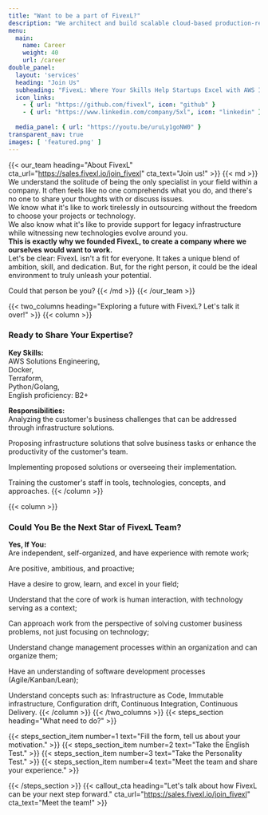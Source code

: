 ```yaml
---
title: "Want to be a part of FivexL?"
description: "We architect and build scalable cloud-based production-ready application delivery platforms for startups so they can launch fast."
menu:
  main:
    name: Career
    weight: 40
    url: /career
double_panel:
  layout: 'services'
  heading: "Join Us"
  subheading: "FivexL: Where Your Skills Help Startups Excel with AWS Infrastructure"
  icon_links:
    - { url: "https://github.com/fivexl", icon: "github" }
    - { url: "https://www.linkedin.com/company/5xl", icon: "linkedin" }
  
  media_panel: { url: "https://youtu.be/uruLy1goNW0" }
transparent_nav: true
images: [ 'featured.png' ]
---
```

{{< our_team heading="About FivexL" cta_url="https://sales.fivexl.io/join_fivexl" cta_text="Join us!" >}}
{{< md >}}
We understand the solitude of being the only specialist in your field within a company. It often feels like no one comprehends what you do, and there's no one to share your thoughts with or discuss issues.  
We know what it's like to work tirelessly in outsourcing without the freedom to choose your projects or technology.  
We also know what it's like to provide support for legacy infrastructure while witnessing new technologies evolve around you.  
**This is exactly why we founded FivexL, to create a company where we ourselves would want to work.**  
Let's be clear: FivexL isn't a fit for everyone. It takes a unique blend of ambition, skill, and dedication. But, for the right person, it could be the ideal environment to truly unleash your potential.    

Could that person be you?
{{< /md >}}
{{< /our_team >}}

{{< two_columns heading="Exploring a future with FivexL? Let's talk it over!" >}}
{{< column >}}
### Ready to Share Your Expertise?  
**Key Skills:**  
AWS Solutions Engineering,  
Docker,  
Terraform,  
Python/Golang,  
English proficiency: B2+  
  
**Responsibilities:**  
Analyzing the customer's business challenges that can be addressed through infrastructure solutions.  
  
Proposing infrastructure solutions that solve business tasks or enhance the productivity of the customer's team.  
  
Implementing proposed solutions or overseeing their implementation.  
  
Training the customer's staff in tools, technologies, concepts, and approaches.
{{< /column >}}

{{< column >}}
### Could You Be the Next Star of FivexL Team?  
**Yes, If You:**  
Are independent, self-organized, and have experience with remote work;  
  
Are positive, ambitious, and proactive;  
  
Have a desire to grow, learn, and excel in your field;  
  
Understand that the core of work is human interaction, with technology serving as a context;  
  
Can approach work from the perspective of solving customer business problems, not just focusing on technology;  
  
Understand change management processes within an organization and can organize them;  
  
Have an understanding of software development processes (Agile/Kanban/Lean);  
  
Understand concepts such as: Infrastructure as Code, Immutable infrastructure, Configuration drift, Continuous Integration, Continuous Delivery.
{{< /column >}}
{{< /two_columns >}}
{{< steps_section heading="What need to do?" >}}

{{< steps_section_item number=1 text="Fill the form, tell us about your motivation." >}}
{{< steps_section_item number=2 text="Take the English Test." >}}
{{< steps_section_item number=3 text="Take the Personality Test." >}}
{{< steps_section_item number=4 text="Meet the team and share your experience." >}}

{{< /steps_section >}}
{{< callout_cta heading="Let's talk about how FivexL can be your next step forward." cta_url="https://sales.fivexl.io/join_fivexl" cta_text="Meet the team!" >}}

